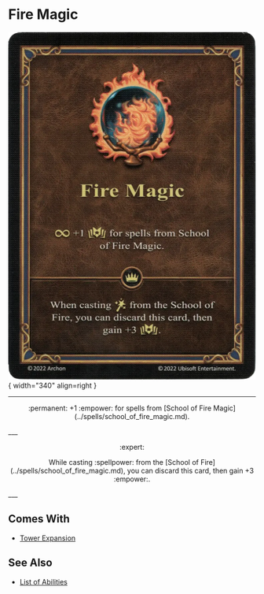 # Fire Magic

![Fire Magic](../assets/abilities-fire_magic.webp){ width="340" align=right }

___
<p style="text-align: center;" markdown>:permanent: +1 :empower: for spells from [School of Fire Magic](../spells/school_of_fire_magic.md).</p>
___
<p style="text-align: center;" markdown> :expert: </p>

<p style="text-align: center;" markdown>While casting :spellpower: from the [School of Fire](../spells/school_of_fire_magic.md), you can discard this card, then gain +3 :empower:.</p>
___


## Comes With

- [Tower Expansion](../content.md)


## See Also

- [List of Abilities](index.md)
